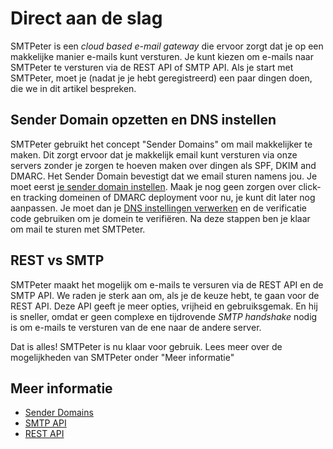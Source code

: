 # Direct aan de slag

SMTPeter is een *cloud based e-mail gateway* die ervoor zorgt dat je op een makkelijke manier
e-mails kunt versturen. Je kunt kiezen om e-mails naar SMTPeter te versturen via de REST API 
of SMTP API. Als je start met SMTPeter, moet je (nadat je je hebt geregistreerd) een paar 
dingen doen, die we in dit artikel bespreken.

## Sender Domain opzetten en DNS instellen

SMTPeter gebruikt het concept "Sender Domains" om mail makkelijker te maken. 
Dit zorgt ervoor dat je makkelijk email kunt versturen via onze servers 
zonder je zorgen te hoeven maken over dingen als SPF, DKIM and DMARC. 
Het Sender Domain bevestigt dat we email sturen namens jou. Je moet eerst 
[je sender domain instellen](./introduction-sender-domains).
Maak je nog geen zorgen over click- en tracking domeinen of DMARC deployment voor 
nu, je kunt dit later nog aanpassen. Je moet dan je [DNS instellingen verwerken](./rest-dns) 
en de verificatie code gebruiken om je domein te verifiëren. Na deze 
stappen ben je klaar om mail te sturen met SMTPeter.

## REST vs SMTP

SMTPeter maakt het mogelijk om e-mails te versuren via de REST API en de 
SMTP API. We raden je sterk aan om, als je de keuze hebt, te gaan voor de 
REST API. Deze API geeft je meer opties, vrijheid en gebruiksgemak. 
En hij is sneller, omdat er geen complexe en tijdrovende *SMTP handshake* nodig is
om e-mails te versturen van de ene naar de andere server.

Dat is alles! SMTPeter is nu klaar voor gebruik.
Lees meer over de mogelijkheden van SMTPeter onder "Meer informatie"

## Meer informatie

- [Sender Domains](sender-domains "Sender Domains")
- [SMTP API](smtp-api "SMTP API")
- [REST API](rest-send "REST API")
